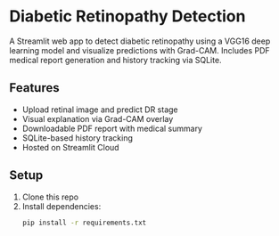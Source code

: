 # Diabetic Retinopathy Detection

A Streamlit web app to detect diabetic retinopathy using a VGG16 deep learning model and visualize predictions with Grad-CAM. Includes PDF medical report generation and history tracking via SQLite.

## Features
- Upload retinal image and predict DR stage
- Visual explanation via Grad-CAM overlay
- Downloadable PDF report with medical summary
- SQLite-based history tracking
- Hosted on Streamlit Cloud

## Setup

1. Clone this repo
2. Install dependencies:
   ```bash
   pip install -r requirements.txt

